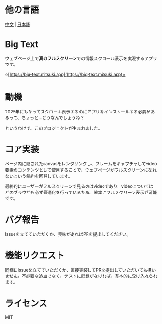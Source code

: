 # 他の言語
[中文](./README.zh.md) | [日本語](./README.ja.md)

# Big Text
ウェブページ上で**真のフルスクリーン**での情報スクロール表示を実現するアプリです。

⭐[https://big-text.mitsuki.app](https://big-text.mitsuki.app)⭐

# 動機
2025年にもなってスクロール表示するのにアプリをインストールする必要があるって、ちょっと...どうなんでしょうね？

というわけで、このプロジェクトが生まれました。

# コア実装
ページ内に隠されたcanvasをレンダリングし、フレームをキャプチャしてvideo要素のコンテンツとして使用することで、ウェブページがフルスクリーンになれないという制約を回避しています。

最終的にユーザーがフルスクリーンで見るのはvideoであり、videoについてはどのブラウザも必ず最適化を行っているため、確実にフルスクリーン表示が可能です。

# バグ報告
Issueを立てていただくか、興味があればPRを提出してください。

# 機能リクエスト
同様にIssueを立てていただくか、直接実装してPRを提出していただいても構いません。不必要な追加でなく、テストに問題がなければ、基本的に受け入れられます。

# ライセンス
MIT
